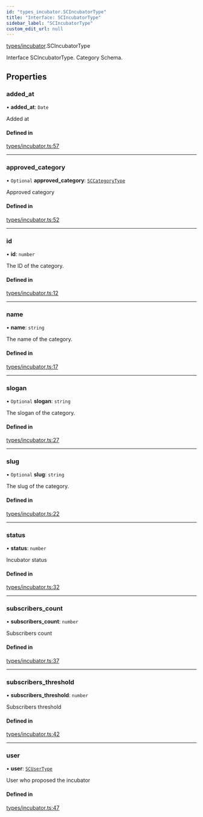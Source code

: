```yaml
---
id: "types_incubator.SCIncubatorType"
title: "Interface: SCIncubatorType"
sidebar_label: "SCIncubatorType"
custom_edit_url: null
---
```


[types/incubator](../modules/types_incubator.md).SCIncubatorType

Interface SCIncubatorType.
Category Schema.

## Properties

### added\_at

• **added\_at**: `Date`

Added at

#### Defined in

[types/incubator.ts:57](https://github.com/selfcommunity/community-ui/blob/c7df98e/packages/sc-core/src/types/incubator.ts#L57)

___

### approved\_category

• `Optional` **approved\_category**: [`SCCategoryType`](types_category.SCCategoryType.md)

Approved category

#### Defined in

[types/incubator.ts:52](https://github.com/selfcommunity/community-ui/blob/c7df98e/packages/sc-core/src/types/incubator.ts#L52)

___

### id

• **id**: `number`

The ID of the category.

#### Defined in

[types/incubator.ts:12](https://github.com/selfcommunity/community-ui/blob/c7df98e/packages/sc-core/src/types/incubator.ts#L12)

___

### name

• **name**: `string`

The name of the category.

#### Defined in

[types/incubator.ts:17](https://github.com/selfcommunity/community-ui/blob/c7df98e/packages/sc-core/src/types/incubator.ts#L17)

___

### slogan

• `Optional` **slogan**: `string`

The slogan of the category.

#### Defined in

[types/incubator.ts:27](https://github.com/selfcommunity/community-ui/blob/c7df98e/packages/sc-core/src/types/incubator.ts#L27)

___

### slug

• `Optional` **slug**: `string`

The slug of the category.

#### Defined in

[types/incubator.ts:22](https://github.com/selfcommunity/community-ui/blob/c7df98e/packages/sc-core/src/types/incubator.ts#L22)

___

### status

• **status**: `number`

Incubator status

#### Defined in

[types/incubator.ts:32](https://github.com/selfcommunity/community-ui/blob/c7df98e/packages/sc-core/src/types/incubator.ts#L32)

___

### subscribers\_count

• **subscribers\_count**: `number`

Subscribers count

#### Defined in

[types/incubator.ts:37](https://github.com/selfcommunity/community-ui/blob/c7df98e/packages/sc-core/src/types/incubator.ts#L37)

___

### subscribers\_threshold

• **subscribers\_threshold**: `number`

Subscribers threshold

#### Defined in

[types/incubator.ts:42](https://github.com/selfcommunity/community-ui/blob/c7df98e/packages/sc-core/src/types/incubator.ts#L42)

___

### user

• **user**: [`SCUserType`](types_user.SCUserType.md)

User who proposed the incubator

#### Defined in

[types/incubator.ts:47](https://github.com/selfcommunity/community-ui/blob/c7df98e/packages/sc-core/src/types/incubator.ts#L47)
